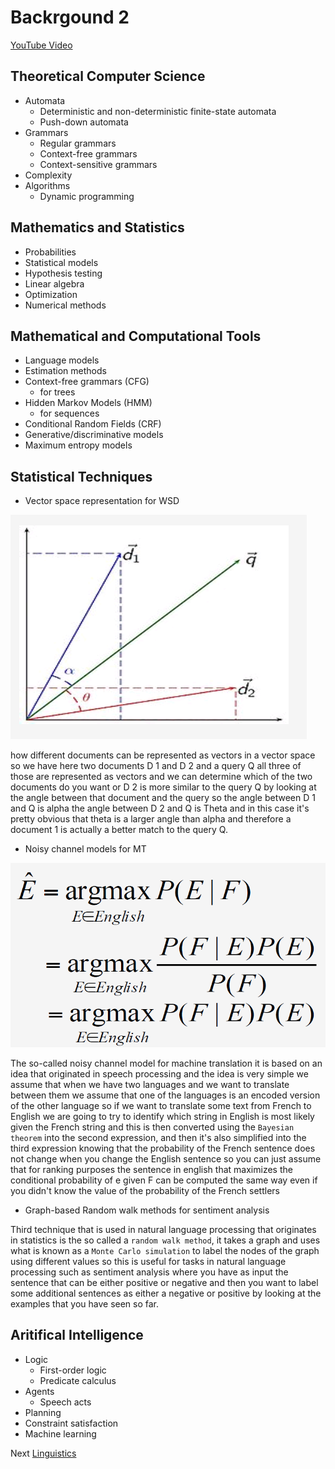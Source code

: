 # Backrgound 2

[YouTube Video](https://www.youtube.com/watch?v=0X-n4Z1U9wI)

## Theoretical Computer Science

* Automata
  * Deterministic and non-deterministic finite-state automata
  * Push-down automata
* Grammars
  * Regular grammars
  * Context-free grammars
  * Context-sensitive grammars
* Complexity
* Algorithms
  * Dynamic programming

## Mathematics and Statistics

* Probabilities
* Statistical models
* Hypothesis testing
* Linear algebra
* Optimization
* Numerical methods

## Mathematical and Computational Tools

* Language models
* Estimation methods
* Context-free grammars (CFG)
  * for trees
* Hidden Markov Models (HMM)
  * for sequences
* Conditional Random Fields (CRF)
* Generative/discriminative models
* Maximum entropy models

## Statistical Techniques

* Vector space representation for WSD

![D1 D2 Alpha Angle](img/01_06_04_d1_d2_alpha_angle.png)

how different documents can be represented as vectors in a vector space so we have here two documents D 1 and D 2 and a query Q all three of those are represented as vectors and we can  determine which of the two documents do you want or D 2 is more similar to the query Q by looking at the angle between that document and the query so the angle between D 1 and Q is alpha the angle between D 2 and Q is Theta and in this case it's pretty obvious that theta is a larger angle than alpha and therefore a document 1 is actually a better match to the query Q.

* Noisy channel models for MT

![Probability Equation](img/01_06_04_prob_equation.png)

The so-called noisy channel model for machine translation it is based on an idea that originated in speech processing and the idea is very simple we assume that when we have two languages and we want to translate between them we assume that one of the languages is an encoded version of the other  language so if we want to translate some text from French to English we are going to try to identify which string in English is most likely given the French string and this is then converted using the `Bayesian theorem` into the second expression, and then it's also simplified into the third expression knowing that the probability of the French sentence does not change when you change the English sentence so you can just assume that for ranking purposes the sentence in english that maximizes the conditional probability of e given F can be computed the same way even  if you didn't know the value of the probability of the French settlers

* Graph-based Random walk methods for sentiment analysis

Third technique that is used in natural language processing that originates in statistics is the so called a `random walk method`, it takes a graph and uses what is known as a `Monte Carlo simulation` to label the nodes of the graph using different values so this is useful for tasks in natural language processing such as sentiment analysis where you have as input the sentence that can be either positive or negative and then you want to label some additional sentences as either a negative or positive by looking at the examples that you have seen so far.

## Aritifical Intelligence

* Logic
  * First-order logic
  * Predicate calculus
* Agents
  * Speech acts
* Planning
* Constraint satisfaction
* Machine learning

Next [Linguistics](01_07_Linguistics.md)